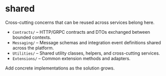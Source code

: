 # shared

Cross-cutting concerns that can be reused across services belong here.

- `Contracts/` – HTTP/GRPC contracts and DTOs exchanged between bounded contexts.
- `Messaging/` – Message schemas and integration event definitions shared across the platform.
- `Utilities/` – Shared utility classes, helpers, and cross-cutting services.
- `Extensions/` – Common extension methods and adapters.

Add concrete implementations as the solution grows.
